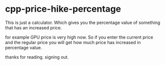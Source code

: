 # cpp-price-hike-percentage
This is just a calculator. Which gives you the percentage value of something that has an increased price. 

 for example GPU price is very high now. So if you enter the current price and the regular price you will get how much price has increased in percentage value.

 thanks for reading.
signing out.  
